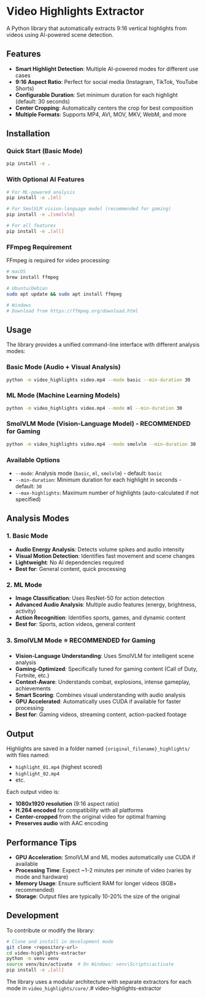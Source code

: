 # Video Highlights Extractor

A Python library that automatically extracts 9:16 vertical highlights from videos using AI-powered scene detection.

## Features

- **Smart Highlight Detection**: Multiple AI-powered modes for different use cases
- **9:16 Aspect Ratio**: Perfect for social media (Instagram, TikTok, YouTube Shorts)
- **Configurable Duration**: Set minimum duration for each highlight (default: 30 seconds)
- **Center Cropping**: Automatically centers the crop for best composition
- **Multiple Formats**: Supports MP4, AVI, MOV, MKV, WebM, and more

## Installation

### Quick Start (Basic Mode)
```bash
pip install -e .
```

### With Optional AI Features
```bash
# For ML-powered analysis
pip install -e .[ml]

# For SmolVLM vision-language model (recommended for gaming)
pip install -e .[smolvlm]

# For all features
pip install -e .[all]
```

### FFmpeg Requirement
FFmpeg is required for video processing:
```bash
# macOS
brew install ffmpeg

# Ubuntu/Debian
sudo apt update && sudo apt install ffmpeg

# Windows
# Download from https://ffmpeg.org/download.html
```

## Usage

The library provides a unified command-line interface with different analysis modes:

### Basic Mode (Audio + Visual Analysis)
```bash
python -m video_highlights video.mp4 --mode basic --min-duration 30
```

### ML Mode (Machine Learning Models)
```bash
python -m video_highlights video.mp4 --mode ml --min-duration 30
```

### SmolVLM Mode (Vision-Language Model) - **RECOMMENDED for Gaming**
```bash
python -m video_highlights video.mp4 --mode smolvlm --min-duration 30
```

### Available Options

- `--mode`: Analysis mode (`basic`, `ml`, `smolvlm`) - default: `basic`
- `--min-duration`: Minimum duration for each highlight in seconds - default: `30`
- `--max-highlights`: Maximum number of highlights (auto-calculated if not specified)

## Analysis Modes

### 1. Basic Mode
- **Audio Energy Analysis**: Detects volume spikes and audio intensity
- **Visual Motion Detection**: Identifies fast movement and scene changes
- **Lightweight**: No AI dependencies required
- **Best for**: General content, quick processing

### 2. ML Mode  
- **Image Classification**: Uses ResNet-50 for action detection
- **Advanced Audio Analysis**: Multiple audio features (energy, brightness, activity)
- **Action Recognition**: Identifies sports, games, and dynamic content
- **Best for**: Sports, action videos, general content

### 3. SmolVLM Mode ⭐ **RECOMMENDED for Gaming**
- **Vision-Language Understanding**: Uses SmolVLM for intelligent scene analysis
- **Gaming-Optimized**: Specifically tuned for gaming content (Call of Duty, Fortnite, etc.)
- **Context-Aware**: Understands combat, explosions, intense gameplay, achievements
- **Smart Scoring**: Combines visual understanding with audio analysis
- **GPU Accelerated**: Automatically uses CUDA if available for faster processing
- **Best for**: Gaming videos, streaming content, action-packed footage

## Output

Highlights are saved in a folder named `{original_filename}_highlights/` with files named:
- `highlight_01.mp4` (highest scored)
- `highlight_02.mp4`
- etc.

Each output video is:
- **1080x1920 resolution** (9:16 aspect ratio)
- **H.264 encoded** for compatibility with all platforms
- **Center-cropped** from the original video for optimal framing
- **Preserves audio** with AAC encoding

## Performance Tips

- **GPU Acceleration**: SmolVLM and ML modes automatically use CUDA if available
- **Processing Time**: Expect ~1-2 minutes per minute of video (varies by mode and hardware)
- **Memory Usage**: Ensure sufficient RAM for longer videos (8GB+ recommended)
- **Storage**: Output files are typically 10-20% the size of the original

## Development

To contribute or modify the library:

```bash
# Clone and install in development mode
git clone <repository-url>
cd video-highlights-extractor
python -m venv venv
source venv/bin/activate  # On Windows: venv\Scripts\activate
pip install -e .[all]
```

The library uses a modular architecture with separate extractors for each mode in `video_highlights/core/`.# video-highlights-extractor
